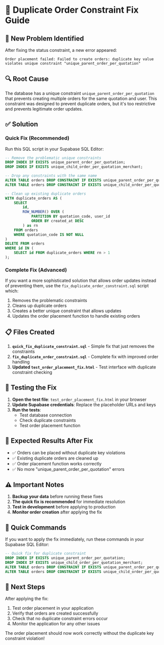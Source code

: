 # 🔧 Duplicate Order Constraint Fix Guide

## 🚨 **New Problem Identified**

After fixing the status constraint, a new error appeared:
```
Order placement failed: Failed to create orders: duplicate key value violates unique constraint "unique_parent_order_per_quotation"
```

## 🔍 **Root Cause**

The database has a unique constraint `unique_parent_order_per_quotation` that prevents creating multiple orders for the same quotation and user. This constraint was designed to prevent duplicate orders, but it's too restrictive and prevents legitimate order updates.

## ✅ **Solution**

### **Quick Fix (Recommended)**

Run this SQL script in your Supabase SQL Editor:

```sql
-- Remove the problematic unique constraints
DROP INDEX IF EXISTS unique_parent_order_per_quotation;
DROP INDEX IF EXISTS unique_child_order_per_quotation_merchant;

-- Drop any constraints with the same name
ALTER TABLE orders DROP CONSTRAINT IF EXISTS unique_parent_order_per_quotation;
ALTER TABLE orders DROP CONSTRAINT IF EXISTS unique_child_order_per_quotation_merchant;

-- Clean up existing duplicate orders
WITH duplicate_orders AS (
    SELECT 
        id,
        ROW_NUMBER() OVER (
            PARTITION BY quotation_code, user_id 
            ORDER BY created_at DESC
        ) as rn
    FROM orders 
    WHERE quotation_code IS NOT NULL
)
DELETE FROM orders 
WHERE id IN (
    SELECT id FROM duplicate_orders WHERE rn > 1
);
```

### **Complete Fix (Advanced)**

If you want a more sophisticated solution that allows order updates instead of preventing them, use the `fix_duplicate_order_constraint.sql` script which:

1. Removes the problematic constraints
2. Cleans up duplicate orders
3. Creates a better unique constraint that allows updates
4. Updates the order placement function to handle existing orders

## 📋 **Files Created**

1. **`quick_fix_duplicate_constraint.sql`** - Simple fix that just removes the constraints
2. **`fix_duplicate_order_constraint.sql`** - Complete fix with improved order handling
3. **Updated `test_order_placement_fix.html`** - Test interface with duplicate constraint checking

## 🧪 **Testing the Fix**

1. **Open the test file**: `test_order_placement_fix.html` in your browser
2. **Update Supabase credentials**: Replace the placeholder URLs and keys
3. **Run the tests**:
   - Test database connection
   - Check duplicate constraints
   - Test order placement function

## 🔄 **Expected Results After Fix**

- ✅ Orders can be placed without duplicate key violations
- ✅ Existing duplicate orders are cleaned up
- ✅ Order placement function works correctly
- ✅ No more "unique_parent_order_per_quotation" errors

## ⚠️ **Important Notes**

1. **Backup your data** before running these fixes
2. **The quick fix is recommended** for immediate resolution
3. **Test in development** before applying to production
4. **Monitor order creation** after applying the fix

## 🚀 **Quick Commands**

If you want to apply the fix immediately, run these commands in your Supabase SQL Editor:

```sql
-- Quick fix for duplicate constraint
DROP INDEX IF EXISTS unique_parent_order_per_quotation;
DROP INDEX IF EXISTS unique_child_order_per_quotation_merchant;
ALTER TABLE orders DROP CONSTRAINT IF EXISTS unique_parent_order_per_quotation;
ALTER TABLE orders DROP CONSTRAINT IF EXISTS unique_child_order_per_quotation_merchant;
```

## 🎯 **Next Steps**

After applying the fix:
1. Test order placement in your application
2. Verify that orders are created successfully
3. Check that no duplicate constraint errors occur
4. Monitor the application for any other issues

The order placement should now work correctly without the duplicate key constraint violation!